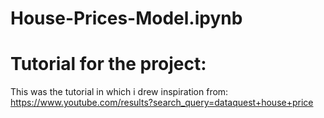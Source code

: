 # House-Prices-Model.ipynb

# Tutorial for the project:
This was the tutorial in which i drew inspiration from:
https://www.youtube.com/results?search_query=dataquest+house+price
